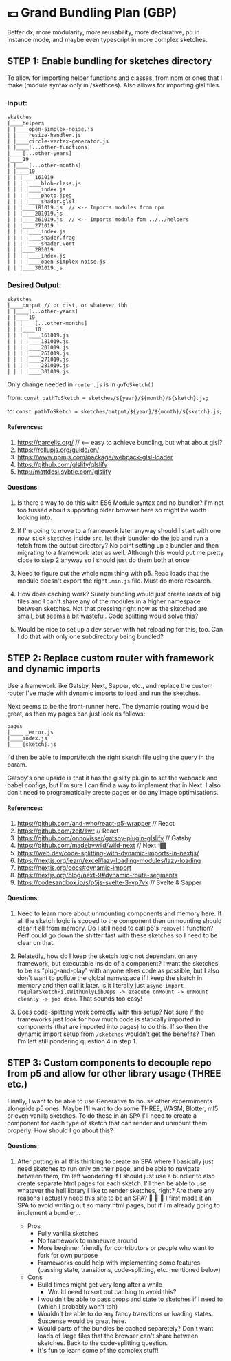 # 💷 Grand Bundling Plan (GBP)

Better dx, more modularity, more reusability, more declarative, p5 in instance mode, and maybe even typescript in more complex sketches.

## STEP 1: Enable bundling for sketches directory

To allow for importing helper functions and classes, from npm or ones that I make (module syntax only in /skethces). Also allows for importing glsl files.

### Input:
```
sketches
|____helpers
| |____open-simplex-noise.js
| |____resize-handler.js
| |____circle-vertex-generator.js
| |____[...other-functions]
|____[...other-years]
|____19
| |____[...other-months]
| |____10
| | |____161019
| | | |____blob-class.js
| | | |____index.js
| | | |____photo.jpeg
| | | |____shader.glsl
| | |____181019.js  // <-- Imports modules from npm
| | |____201019.js
| | |____261019.js  // <-- Imports module fom ../../helpers
| | |____271019
| | | |____index.js
| | | |____shader.frag
| | | |____shader.vert
| | |____281019
| | | |____index.js
| | | |____open-simplex-noise.js
| | |____301019.js
```

### Desired Output:
```
sketches
|____output // or dist, or whatever tbh
| |____[...other-years]
| |____19
| | |____[...other-months]
| | |____10
| | | |____161019.js
| | | |____181019.js
| | | |____201019.js
| | | |____261019.js
| | | |____271019.js
| | | |____281019.js
| | | |____301019.js
```

Only change needed in `router.js` is in `goToSketch()`

from: `const pathToSketch = sketches/${year}/${month}/${sketch}.js;`

to: `const pathToSketch = sketches/output/${year}/${month}/${sketch}.js;`

#### References:

1. https://parceljs.org/   // <-- easy to achieve bundling, but what about glsl?
3. https://rollupjs.org/guide/en/
5. https://www.npmjs.com/package/webpack-glsl-loader
2. https://github.com/glslify/glslify
3. http://mattdesl.svbtle.com/glslify


#### Questions:
1. Is there a way to do this with ES6 Module syntax and no bundler? I'm not too fussed about supporting older browser here so might be worth looking into.

2. If I'm going to move to a framework later anyway should I start with one now, stick `sketches` inside `src`, let their bundler do the job and run a fetch from the output directory? No point setting up a bundler and then migrating to a framework later as well. Although this would put me pretty close to step 2 anyway so I should just do them both at once

3. Need to figure out the whole npm thing with p5. Read loads that the module doesn't export the right `.min.js` file. Must do more research.

4. How does caching work? Surely bundling would just create loads of big files and I can't share any of the modules in a higher namespace between sketches. Not that pressing right now as the sketched are small, but seems a bit wasteful. Code splitting would solve this?

5. Would be nice to set up a dev server with hot reloading for this, too. Can I do that with only one subdirectory being bundled?


## STEP 2: Replace custom router with framework and dynamic imports

Use a framework like Gatsby, Next, Sapper, etc., and replace the custom router I've made with dynamic imports to load and run the sketches.

Next seems to be the front-runner here. The dynamic routing would be great, as then my pages can just look as follows:

```
pages
|____ _error.js
|____index.js
|____[sketch].js
```

I'd then be able to import/fetch the right sketch file using the query in the param.

Gatsby's one upside is that it has the glslify plugin to set the webpack and babel configs, but I'm sure I can find a way to implement that in Next. I also don't need to programatically create pages or do any image optimisations.

#### References:

1. https://github.com/and-who/react-p5-wrapper  // React
5. https://github.com/zeit/swr  // React
5. https://github.com/onnovisser/gatsby-plugin-glslify  // Gatsby
1. https://github.com/madebywild/wild-next  // Next 👇🏾
2. https://web.dev/code-splitting-with-dynamic-imports-in-nextjs/
3. https://nextjs.org/learn/excel/lazy-loading-modules/lazy-loading
4. https://nextjs.org/docs#dynamic-import
5. https://nextjs.org/blog/next-9#dynamic-route-segments
5. https://codesandbox.io/s/p5js-svelte-3-yp7vk // Svelte & Sapper


#### Questions:
1. Need to learn more about unmounting components and memory here. If all the sketch logic is scoped to the component then unmounting should clear it all from memory. Do I still need to call p5's `remove()` function? Perf could go down the shitter fast with these sketches so I need to be clear on that.

2. Relatedly, how do I keep the sketch logic not dependant on any framework, but executable inside of a component? I want the sketches to be as "plug-and-play" with anyone elses code as possible, but I also don't want to pollute the global namespace if I keep the sketch in memory and then call it later. Is it literally just `async import regularSketchFileWithOnlyLibDeps -> execute onMount -> unMount cleanly -> job done`. That sounds too easy!

3. Does code-splitting work correctly with this setup? Not sure if the frameworks just look for how much code is statically imported in components (that are imported into pages) to do this. If so then the dynamic import setup from `/sketches` wouldn't get the benefits? Then I'm left still pondering question 4 in step 1.

## STEP 3: Custom components to decouple repo from p5 and allow for other library usage (THREE etc.)

Finally, I want to be able to use Generative to house other expermiments alongside p5 ones. Maybe I'll want to do some THREE, WASM, Blotter, ml5 or even vanilla sketches. To do these in an SPA I'll need to create a component for each type of sketch that can render and unmount them properly. How should I go about this?

#### Questions:
1. After putting in all this thinking to create an SPA where I basically just need sketches to run only on their page, and be able to navigate between them, I'm left wondering if I should just use a bundler to also create separate html pages for each sketch. I'll then be able to use whatever the hell library I like to render sketches, right? Are there any reasons I actually need this site to be an SPA? 🤔 🤔 🤔 I first made it an SPA to avoid writing out so many html pages, but if I'm already going to implement a bundler...

    * Pros
        * Fully vanilla sketches
        * No framework to maneuvre around
        * More beginner friendly for contributors or people who want to fork for own purpose
        * Frameworks could help with implementing some features (passing state, transitions, code-splitting, etc. mentioned below)
    * Cons
        * Build times might get very long after a while
            * Would need to sort out caching to avoid this?
        * I wouldn't be able to pass props and state to sketches if I need to (which I probably won't tbh)
        * Wouldn't be able to do any fancy transitions or loading states. Suspense would be great here.
        * Would parts of the bundles be cached separetely? Don't want loads of large files that the browser can't share between sketches. Back to the code-splitting question.
        * It's fun to learn some of the complex stuff!